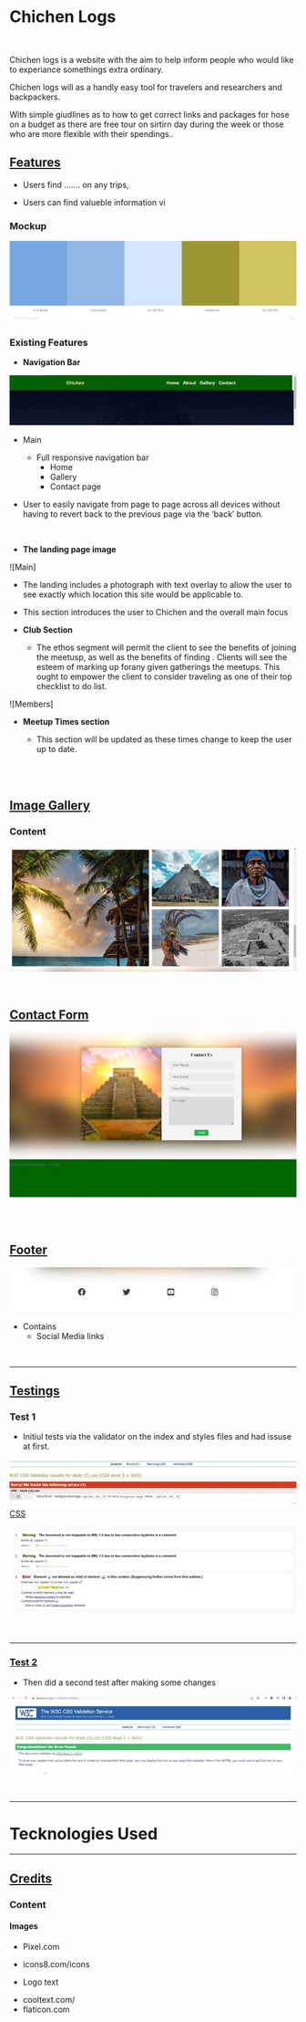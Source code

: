 # Chichen Logs
<br>

Chichen logs is a website with the aim to help inform people who would like to experiance somethings extra ordinary.

Chichen logs will as a handly easy tool for travelers and researchers and backpackers.

With simple giudlines as to how to get correct links and packages for hose on a budget as there are free tour on sirtirn day during the week or those who are more flexible with their spendings..

## <u>Features</u>

- Users find ....... on any trips,

- Users can find valueble information vi

### Mockup

![Color Theme](/assets/media/AdobeColorcolortheme.jpg)


### Existing Features


- **Navigation Bar**

![Navbar](/assets/media/Screenshotnavbar.jpg)

  - Main
    - Full responsive navigation bar
      - Home
      - Gallery
      - Contact page

  - User to easily navigate from page to page across all devices without  having to revert back to the previous page via the ‘back’ button.

<br>



- **The landing page image**

![Main]


  - The landing includes a photograph with text overlay to allow the user to see exactly which location this site would be applicable to.
  - This section introduces the user to Chichen and the overall main focus 


- **Club Section**

  - The ethos segment will permit the client to see the benefits of joining the meetusp,
    as well as the benefits of finding . 
    Clients will see the esteem of marking up forany given gatherings the meetups. 
    This ought to empower the client to consider traveling as one of their top checklist to do list.

![Members]

- **Meetup Times section**

  - This section will be updated as these times change to keep the user up to date.

<br>
<br>


## <u>Image Gallery</u>

   ### Content
     
      

![Gallery](/assets/media/Screenshotimagegallery.jpg)

<br>

## <u>Contact Form</u>

![Contact Form](/assets/media/Screenshotform.jpg)

<br>

## <u>Footer</u>

![Footer](/assets/media/Screenshotfooter.jpg)

  * Contains
    * Social Media links

<br>
<hr>

## <u>Testings</u>

   ### Test 1

* Initiul tests via the validator on the index and styles files and had   issuse at first. 


![Testing](/assets/media/Screenshotvalidator2.jpg)
<br>
<u>CSS</u>

![Erros](/assets/media/Screenshotvalidator1.jpg)

<br>
<hr>  



   ### <u>Test 2</u>
   

* Then did a second test after making some changes 

![Green](/assets/media/Screenshotvalidatorgreen1.jpg)


<br>
<hr>

# Tecknologies Used
<hr>







## <u>Credits</u>

  ### Content

  #### Images
  
 * Pixel.com
 * icons8.com/icons

* Logo text 
 - cooltext.com/
 - flaticon.com
